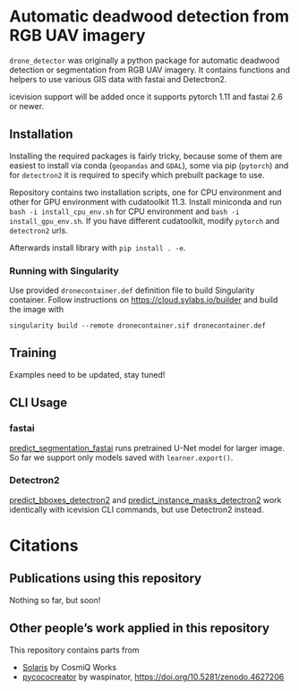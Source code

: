 Automatic deadwood detection from RGB UAV imagery
================

<!-- WARNING: THIS FILE WAS AUTOGENERATED! DO NOT EDIT! -->

`drone_detector` was originally a python package for automatic deadwood
detection or segmentation from RGB UAV imagery. It contains functions
and helpers to use various GIS data with fastai and Detectron2.

icevision support will be added once it supports pytorch 1.11 and fastai
2.6 or newer.

## Installation

Installing the required packages is fairly tricky, because some of them
are easiest to install via conda (`geopandas` and `GDAL`), some via pip
(`pytorch`) and for `detectron2` it is required to specify which
prebuilt package to use.

Repository contains two installation scripts, one for CPU environment
and other for GPU environment with cudatoolkit 11.3. Install miniconda
and run `bash -i install_cpu_env.sh` for CPU environment and
`bash -i install_gpu_env.sh`. If you have different cudatoolkit, modify
`pytorch` and `detectron2` urls.

Afterwards install library with `pip install . -e`.

### Running with Singularity

Use provided `dronecontainer.def` definition file to build Singularity
container. Follow instructions on <https://cloud.sylabs.io/builder> and
build the image with

    singularity build --remote dronecontainer.sif dronecontainer.def

## Training

Examples need to be updated, stay tuned!

## CLI Usage

### fastai

[predict_segmentation_fastai](https://jaeeolma.github.io/drone_detector/engines.fastai.predict.html#predict_segmentation_fastai)
runs pretrained U-Net model for larger image. So far we support only
models saved with `learner.export()`.

### Detectron2

[predict_bboxes_detectron2](https://jaeeolma.github.io/drone_detector/engines.detectron2.predict.html#predict_bboxes_detectron2)
and
[predict_instance_masks_detectron2](https://jaeeolma.github.io/drone_detector/engines.detectron2.predict.html#predict_instance_masks_detectron2)
work identically with icevision CLI commands, but use Detectron2
instead.

# Citations

## Publications using this repository

Nothing so far, but soon!

## Other people’s work applied in this repository

This repository contains parts from

-   [Solaris](https://github.com/CosmiQ/solaris) by CosmiQ Works
-   [pycococreator](https://github.com/waspinator/pycococreator) by
    waspinator, <https://doi.org/10.5281/zenodo.4627206>

